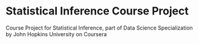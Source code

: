 # Statistical Inference Course Project
Course Project for Statistical Inference, part of Data Science Specialization by John Hopkins University on Coursera
